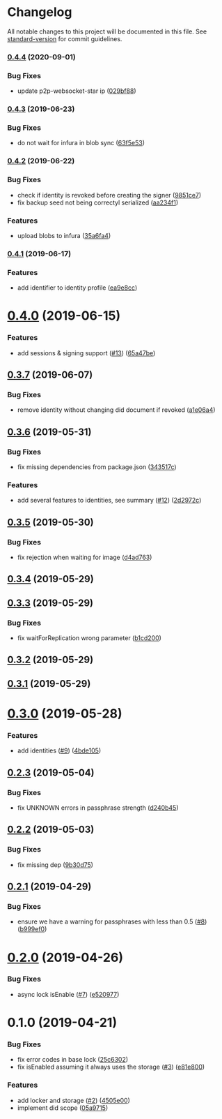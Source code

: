 # Changelog

All notable changes to this project will be documented in this file. See [standard-version](https://github.com/conventional-changelog/standard-version) for commit guidelines.

### [0.4.4](https://github.com/ipfs-shipyard/js-idm-wallet/compare/v0.4.3...v0.4.4) (2020-09-01)


### Bug Fixes

* update p2p-websocket-star ip ([029bf88](https://github.com/ipfs-shipyard/js-idm-wallet/commit/029bf88))



### [0.4.3](https://github.com/ipfs-shipyard/js-idm-wallet/compare/v0.4.2...v0.4.3) (2019-06-23)


### Bug Fixes

* do not wait for infura in blob sync ([63f5e53](https://github.com/ipfs-shipyard/js-idm-wallet/commit/63f5e53))



### [0.4.2](https://github.com/ipfs-shipyard/js-idm-wallet/compare/v0.4.1...v0.4.2) (2019-06-22)


### Bug Fixes

* check if identity is revoked before creating the signer ([9851ce7](https://github.com/ipfs-shipyard/js-idm-wallet/commit/9851ce7))
* fix backup seed not being correctyl serialized ([aa234f1](https://github.com/ipfs-shipyard/js-idm-wallet/commit/aa234f1))


### Features

* upload blobs to infura ([35a6fa4](https://github.com/ipfs-shipyard/js-idm-wallet/commit/35a6fa4))



### [0.4.1](https://github.com/ipfs-shipyard/js-idm-wallet/compare/v0.4.0...v0.4.1) (2019-06-17)


### Features

* add identifier to identity profile ([ea9e8cc](https://github.com/ipfs-shipyard/js-idm-wallet/commit/ea9e8cc))



<a name="0.4.0"></a>
# [0.4.0](https://github.com/ipfs-shipyard/js-idm-wallet/compare/v0.3.7...v0.4.0) (2019-06-15)


### Features

* add sessions & signing support ([#13](https://github.com/ipfs-shipyard/js-idm-wallet/issues/13)) ([65a47be](https://github.com/ipfs-shipyard/js-idm-wallet/commit/65a47be))



<a name="0.3.7"></a>
## [0.3.7](https://github.com/ipfs-shipyard/js-idm-wallet/compare/v0.3.6...v0.3.7) (2019-06-07)


### Bug Fixes

* remove identity without changing did document if revoked ([a1e06a4](https://github.com/ipfs-shipyard/js-idm-wallet/commit/a1e06a4))



<a name="0.3.6"></a>
## [0.3.6](https://github.com/ipfs-shipyard/js-idm-wallet/compare/v0.3.5...v0.3.6) (2019-05-31)


### Bug Fixes

* fix missing dependencies from package.json ([343517c](https://github.com/ipfs-shipyard/js-idm-wallet/commit/343517c))


### Features

* add several features to identities, see summary ([#12](https://github.com/ipfs-shipyard/js-idm-wallet/issues/12)) ([2d2972c](https://github.com/ipfs-shipyard/js-idm-wallet/commit/2d2972c))



<a name="0.3.5"></a>
## [0.3.5](https://github.com/ipfs-shipyard/js-idm-wallet/compare/v0.3.4...v0.3.5) (2019-05-30)


### Bug Fixes

* fix rejection when waiting for image ([d4ad763](https://github.com/ipfs-shipyard/js-idm-wallet/commit/d4ad763))



<a name="0.3.4"></a>
## [0.3.4](https://github.com/ipfs-shipyard/js-idm-wallet/compare/v0.3.3...v0.3.4) (2019-05-29)



<a name="0.3.3"></a>
## [0.3.3](https://github.com/ipfs-shipyard/js-idm-wallet/compare/v0.3.2...v0.3.3) (2019-05-29)


### Bug Fixes

* fix waitForReplication wrong parameter ([b1cd200](https://github.com/ipfs-shipyard/js-idm-wallet/commit/b1cd200))



<a name="0.3.2"></a>
## [0.3.2](https://github.com/ipfs-shipyard/js-idm-wallet/compare/v0.3.1...v0.3.2) (2019-05-29)



<a name="0.3.1"></a>
## [0.3.1](https://github.com/ipfs-shipyard/js-idm-wallet/compare/v0.3.0...v0.3.1) (2019-05-29)



<a name="0.3.0"></a>
# [0.3.0](https://github.com/ipfs-shipyard/js-idm-wallet/compare/v0.2.3...v0.3.0) (2019-05-28)


### Features

* add identities ([#9](https://github.com/ipfs-shipyard/js-idm-wallet/issues/9)) ([4bde105](https://github.com/ipfs-shipyard/js-idm-wallet/commit/4bde105))



<a name="0.2.3"></a>
## [0.2.3](https://github.com/ipfs-shipyard/js-idm-wallet/compare/v0.2.2...v0.2.3) (2019-05-04)


### Bug Fixes

* fix UNKNOWN errors in passphrase strength ([d240b45](https://github.com/ipfs-shipyard/js-idm-wallet/commit/d240b45))



<a name="0.2.2"></a>
## [0.2.2](https://github.com/ipfs-shipyard/js-idm-wallet/compare/v0.2.1...v0.2.2) (2019-05-03)


### Bug Fixes

* fix missing dep ([9b30d75](https://github.com/ipfs-shipyard/js-idm-wallet/commit/9b30d75))



<a name="0.2.1"></a>
## [0.2.1](https://github.com/ipfs-shipyard/js-idm-wallet/compare/v0.2.0...v0.2.1) (2019-04-29)


### Bug Fixes

* ensure we have a warning for passphrases with less than 0.5 ([#8](https://github.com/ipfs-shipyard/js-idm-wallet/issues/8)) ([b999ef0](https://github.com/ipfs-shipyard/js-idm-wallet/commit/b999ef0))



<a name="0.2.0"></a>
# [0.2.0](https://github.com/ipfs-shipyard/js-idm-wallet/compare/v0.1.0...v0.2.0) (2019-04-26)


### Bug Fixes

* async lock isEnable ([#7](https://github.com/ipfs-shipyard/js-idm-wallet/issues/7)) ([e520977](https://github.com/ipfs-shipyard/js-idm-wallet/commit/e520977))



<a name="0.1.0"></a>
# 0.1.0 (2019-04-21)


### Bug Fixes

* fix error codes in base lock ([25c6302](https://github.com/ipfs-shipyard/js-idm-wallet/commit/25c6302))
* fix isEnabled assuming it always uses the storage ([#3](https://github.com/ipfs-shipyard/js-idm-wallet/issues/3)) ([e81e800](https://github.com/ipfs-shipyard/js-idm-wallet/commit/e81e800))


### Features

* add locker and storage ([#2](https://github.com/ipfs-shipyard/js-idm-wallet/issues/2)) ([4505e00](https://github.com/ipfs-shipyard/js-idm-wallet/commit/4505e00))
* implement did scope ([05a9715](https://github.com/ipfs-shipyard/js-idm-wallet/commit/05a9715))
